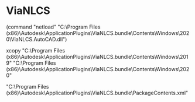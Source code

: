 # ViaNLCS

(command "netload" "C:\\Program Files (x86)\\Autodesk\\ApplicationPlugins\\ViaNLCS.bundle\\Contents\\Windows\\2020\\ViaNLCS.AutoCAD.dll")

xcopy "C:\Program Files (x86)\Autodesk\ApplicationPlugins\ViaNLCS.bundle\Contents\Windows\2019" "C:\Program Files (x86)\Autodesk\ApplicationPlugins\ViaNLCS.bundle\Contents\Windows\2020"

"C:\Program Files (x86)\Autodesk\ApplicationPlugins\ViaNLCS.bundle\PackageContents.xml"

